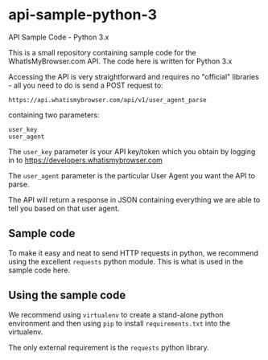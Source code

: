 # api-sample-python-3
API Sample Code - Python 3.x

This is a small repository containing sample code for the WhatIsMyBrowser.com API. The code here is written for Python 3.x

Accessing the API is very straightforward and requires no "official" libraries - all you need to do is send a POST request to:

    https://api.whatismybrowser.com/api/v1/user_agent_parse

containing two parameters:

    user_key
    user_agent

The ```user_key``` parameter is your API key/token which you obtain by logging in to https://developers.whatismybrowser.com

The ```user_agent``` parameter is the particular User Agent you want the API to parse.

The API will return a response in JSON containing everything we are able to tell you based on that user agent.

## Sample code
To make it easy and neat to send HTTP requests in python, we recommend using the excellent ```requests``` python module. This is what is used in the sample code here.

## Using the sample code

We recommend using ```virtualenv``` to create a stand-alone python environment and then using ```pip``` to install ```requirements.txt``` into the virtualenv.

The only external requirement is the ```requests``` python library.
